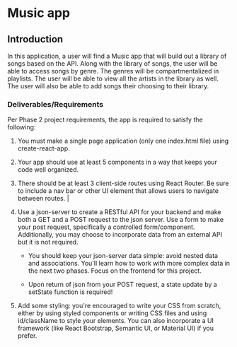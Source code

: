 # Music app

## Introduction

In this application, a user will find a Music app that will build out a library of songs based on the API. Along with the library of songs, the user will be able to access songs by genre. The genres will be compartmentalized in playlists. The user will be able to view all the artists in the library as well. The user will also be able to add songs their choosing to their library.

### Deliverables/Requirements

Per Phase 2 project requirements, the app is required to satisfy the following:

1) You must make a single page application (only one index.html file) using create-react-app.

2) Your app should use at least 5 components in a way that keeps your code well organized.

3) There should be at least 3 client-side routes using React Router. Be sure to include a nav bar or other UI element that allows users to navigate between routes. |

4) Use a json-server to create a RESTful API for your backend and make both a GET and a POST request to the json server. Use a form to make your post request, specifically a controlled form/component. Additionally, you may choose to incorporate data from an external API but it is not required.
    - You should keep your json-server data simple: avoid nested data and associations. You'll learn how to work with more complex data in the next two phases. Focus on the frontend for this project.
    
    - Upon return of json from your POST request, a state update by a setState function is required!

5) Add some styling: you're encouraged to write your CSS from scratch, either by using styled components or writing CSS files and using id/className to style your elements. You can also incorporate a UI framework (like React Bootstrap, Semantic UI, or Material UI) if you prefer.